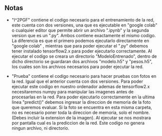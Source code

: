 ## Notas

* "I^2PGF" contiene el codigo necesario para el entrenamiento de la red, este cuenta con dos versiones, una que es ejecutable en "google colab" o cualquier editor que permite abrir un archivo ".ipynb" y la segunda version que es un ".py". Ambos contiene exactamente el mismo codigo. La diferencia es que el primero podemos ejecutarlo directamente en "google colab" , mientras que para poder ejecutar el ".py" debemos tener instalado tensorflow2.x para poder ejecutarlo correctamente. Al ejecutar el codigo se creara un directorio "ModeloEntrenado", dentro de dicho directorio se guardaran dos archivos "modelo.h5" y "pesos.h5", los cuales son los archivos necesarios para poder ejecutar la red.

* "Prueba" contiene el codigo necesario para hacer pruebas con fotos en la red. Igual que el anterior cuenta con dos versiones. Para poder ejecutar este codigo en nuestro ordenador ademas de tensorflow2.x necesitaremos numpy para manipular las imagenes antes de procesarlas en la red. Para poder ejecutarlo correctamente en la ultima linea "predict()" debemos ingresar la direccion de memoria de la foto que queremos evaluar. Si la foto se encuentra en esta misma carpeta, no es necesario poner toda la direccion de memoria, solo el nombre. (Debes incluir la extension de la imagen). Al ejecutar se nos mostrara por pantalla cual es la prediccion de la red. Este codigo no genera ningun archivo, ni directorio.